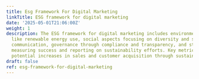 ```yaml
---
title: Esg Framework For Digital Marketing
linkTitle: ESG framework for digital marketing
date: '2025-05-01T21:06:00Z'
weight: 1
description: The ESG framework for digital marketing includes environmental initiatives
  like renewable energy use, social aspects focusing on diversity and stakeholder
  communication, governance through compliance and transparency, and strategies for
  measuring success and reporting on sustainability efforts. Key metrics indicate
  potential increases in sales and customer acquisition through sustainability initiatives.
draft: false
ref: esg-framework-for-digital-marketing
---
```


